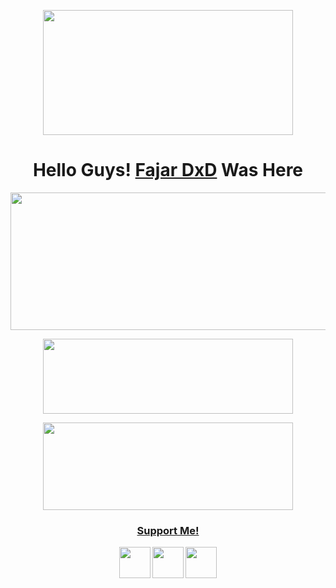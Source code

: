 <p align="center">
  <img width="400" height="200" src=![IMG_20210920_173331](https://user-images.githubusercontent.com/89444198/133989892-9224c67d-c59b-4327-9e7c-7f1c56fe07ef.jpg)

</p>
<h1 align="center">
  <b>Hello Guys!<b> <a href="https://www.facebook.com/FajarDxD" target="blank">Fajar DxD</a> Was Here
</h1>
<p align="center">
  <img width="600" height="220" src="https://github-readme-stats.vercel.app/api?username=fajarxd&show_icons=true&theme=chartreuse-dark&locale=id">
</p>
<p align="center">
  <img width="400" height="120" src="https://github-readme-stats.vercel.app/api/top-langs/?username=fajarxd&layout=compact&theme=chartreuse-dark">
</p>
<p align="center">
  <a href="https://github.com/fajarxd/wmbf"><img width="400" height="140" src="https://github-readme-stats.vercel.app/api/pin/?username=fajarxd&repo=fajarxd&theme=chartreuse-dark"></a></p>
<h3 align="center">
  <a href="https://saweria.co/fajarxd" target="blank">Support Me!</a>
</h3>
<p align="center">
  <a href="https://www.github.com/fajarxd"><img width="50" height="50" src="https://camo.githubusercontent.com/b079fe922f00c4b86f1b724fbc2e8141c468794ce8adbc9b7456e5e1ad09c622/68747470733a2f2f6564656e742e6769746875622e696f2f537570657254696e7949636f6e732f696d616765732f7376672f6769746875622e737667"></a>
  <a href="https://www.facebook.com/FajarDxD"><img width="50" height="50" src="https://camo.githubusercontent.com/8f245234577766478eaf3ee72b0615e99bb9ef3eaa56e1c37f75692811181d5c/68747470733a2f2f6564656e742e6769746875622e696f2f537570657254696e7949636f6e732f696d616765732f7376672f66616365626f6f6b2e737667"></a>
  <a href="https://www.instagram.com/ajayxd__"><img width="50" height="50" src="https://camo.githubusercontent.com/c9dacf0f25a1489fdbc6c0d2b41cda58b77fa210a13a886d6f99e027adfbd358/68747470733a2f2f6564656e742e6769746875622e696f2f537570657254696e7949636f6e732f696d616765732f7376672f696e7374616772616d2e737667"></a>
</p>

<!--
**fajarxd/fajarxd** is a ✨ _special_ ✨ repository because its `README.md` (this file) appears on your GitHub profile.

Here are some ideas to get you started:

- 🔭 I’m currently working on ...
- 🌱 I’m currently learning ...
- 👯 I’m looking to collaborate on ...
- 🤔 I’m looking for help with ...
- 💬 Ask me about ...
- 📫 How to reach me: ...
- 😄 Pronouns: ...
- ⚡ Fun fact: ...
-->
